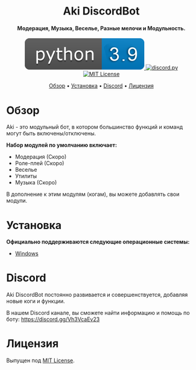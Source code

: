 <h1 align = center> Aki DiscordBot </h1>

<h4 align="center">Модерация, Музыка, Веселье, Разные мелочи и Модульность.</h4>

<p align="center">

 <a href="https://www.python.org/downloads/">
    <img alt="PyPI - Python Version" src="https://raw.githubusercontent.com/ilyhalight/Aki-DiscordBot/master/imgs/py-ver.png">
  </a>
  <a href="https://github.com/Rapptz/discord.py/">
     <img src="https://img.shields.io/badge/discord-py-blue.svg" alt="discord.py">
  </a>
  <a href="https://opensource.org/licenses/MIT">
     <img src="https://img.shields.io/badge/License-MIT-yellow.svg" alt="MIT License">
  </a>
</p>

<p align="center">
  <a href="#Обзор">Обзор</a>
  •
  <a href="#Установка">Установка</a>
  •
  <a href="#discord">Discord</a>
  •
  <a href="#Лицензия">Лицензия</a>
</p>

# Обзор

Aki - это модульный бот, в котором большинство функций и команд могут быть включены/отключены.

**Набор модулей по умолчанию включает:**
 - Модерация (Скоро)
 - Роле-плей (Скоро)
 - Веселье
 - Утилиты
 - Музыка (Скоро)

В дополнение к этим модулям (когам), вы можете добавлять свои модули.

# Установка

**Официально поддерживаются следующие операционные системы:**
 - [Windows](https://vk.com/topic-201228277_48064899)
 # Discord

Aki DiscordBot постоянно развивается и совершенствуется, добавляя новые коги и функции.

В нашем Discord канале, вы сможете найти информацию и помощь по боту: https://discord.gg/Vh3VcaEv23

# Лицензия

Выпущен под [MIT License](https://opensource.org/licenses/MIT).
